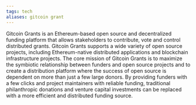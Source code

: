 ```yaml
---
tags: tech
aliases: gitcoin grant
---
```


Gitcoin Grants is an Ethereum-based open source and decentralized funding platform that allows stakeholders to contribute, vote and control distributed grants. Gitcoin Grants supports a wide variety of open source projects, including Ethereum-native distributed applications and blockchain infrastructure projects. The core mission of Gitcoin Grants is to maximize the symbiotic relationship between funders and open source projects and to create a distribution platform where the success of open source is dependent on more than just a few large donors. By providing funders with a few clicks and project maintainers with reliable funding, traditional philanthropic donations and venture capital investments can be replaced with a more efficient and distributed funding source.